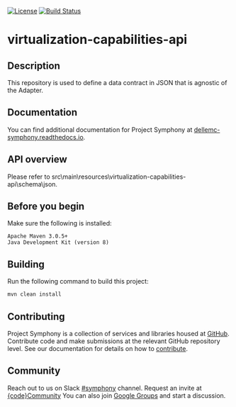 [![License](https://img.shields.io/badge/License-EPL%201.0-red.svg)](https://opensource.org/licenses/EPL-1.0)
[![Build Status](https://travis-ci.org/dellemc-symphony/virtualization-capabilities-api.svg?branch=master)](https://travis-ci.org/dellemc-symphony/virtualization-capabilities-api)
# virtualization-capabilities-api 
## Description
This repository is used to define a data contract in JSON that is agnostic of the Adapter.
## Documentation
You can find additional documentation for Project Symphony at [dellemc-symphony.readthedocs.io](https://dellemc-symphony.readthedocs.io).
## API overview
Please refer to src\main\resources\virtualization-capabilities-api\schema\json.
## Before you begin
Make sure the following is installed:
```
Apache Maven 3.0.5+
Java Development Kit (version 8)
```
## Building
Run the following command to build this project:
```bash
mvn clean install
```

## Contributing
Project Symphony is a collection of services and libraries housed at [GitHub][github].
Contribute code and make submissions at the relevant GitHub repository level.
See our documentation for details on how to [contribute][contributing].
## Community
Reach out to us on Slack [#symphony][slack] channel. Request an invite at [{code}Community][codecommunity]
You can also join [Google Groups][googlegroups] and start a discussion.
 
[slack]: https://codecommunity.slack.com/messages/symphony
[googlegroups]: https://groups.google.com/forum/#!forum/dellemc-symphony
[codecommunity]: http://community.codedellemc.com/
[contributing]: http://dellemc-symphony.readthedocs.io/en/latest/contributingtosymphony.html
[github]: https://github.com/dellemc-symphony
[documentation]: https://dellemc-symphony.readthedocs.io/en/latest/
